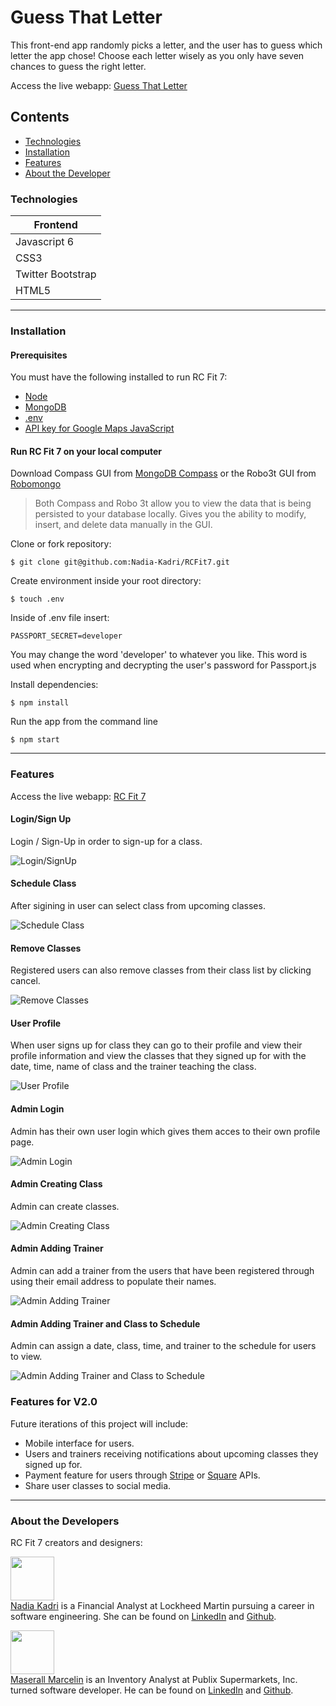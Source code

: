# Guess That Letter

This front-end app randomly picks a letter, and the user has to guess which letter the app chose! Choose each letter wisely as you only have seven chances to guess the right letter.

Access the live webapp: [Guess That Letter](https://maserallm.github.io/Psychic-Game/)

## Contents

- [Technologies](#technologies)
- [Installation](#installation)
- [Features](#features)
- [About the Developer](#aboutthedeveloper)

### Technologies

| Frontend          |
| ----------------- |
| Javascript 6      |
| CSS3              |
| Twitter Bootstrap |
| HTML5             |

<!-- | API                    |
| ---------------------- |
| Google Maps Javascript | -->

---

### Installation

#### Prerequisites

You must have the following installed to run RC Fit 7:

- [Node](https://nodejs.org/en/)
- [MongoDB](https://www.mongodb.com/)
- [.env](https://www.npmjs.com/package/dotenv)
- [API key for Google Maps JavaScript](https://developers.google.com/maps/documentation/javascript/tutorial)

#### Run RC Fit 7 on your local computer

Download Compass GUI from [MongoDB Compass](https://www.mongodb.com/products/compass) or the Robo3t GUI from [Robomongo](https://robomongo.org/)

> Both Compass and Robo 3t allow you to view the data that is being persisted to your database locally. Gives you the ability to modify, insert, and delete data manually in the GUI.

Clone or fork repository:

    $ git clone git@github.com:Nadia-Kadri/RCFit7.git

Create environment inside your root directory:

```
$ touch .env
```

Inside of .env file insert:

```
PASSPORT_SECRET=developer
```

You may change the word 'developer' to whatever you like. This word is used when encrypting and decrypting the user's password for Passport.js

Install dependencies:

```
$ npm install
```

<!-- Set your Google API restriction to your local IP address only and then add your Google Map API key into the moodMap.jsx file

    GoogleMapScript.src = `https://maps.googleapis.com/maps/api/js?key=YourAPIKey&libraries=places` -->

Run the app from the command line

```
$ npm start
```

---

### Features

Access the live webapp: [RC Fit 7](https://rcfit7-react-app.herokuapp.com/)

#### Login/Sign Up

Login / Sign-Up in order to sign-up for a class.

![Login/SignUp](https://media.giphy.com/media/LpiJu4eJ58FU3nhs9w/giphy.gif "Login / Sign Up")

#### Schedule Class

After sigining in user can select class from upcoming classes.

![Schedule Class](https://media.giphy.com/media/TEu9ggTRGAvW9t01LP/giphy.gif "Schedule Class")

#### Remove Classes

Registered users can also remove classes from their class list by clicking cancel.

![Remove Classes](https://media.giphy.com/media/elzF3iSl9hPJgKHIXI/giphy.gif "Remove Classes")

#### User Profile

When user signs up for class they can go to their profile and view their profile information and view the classes that they signed up for with the date, time, name of class and the trainer teaching the class.

![User Profile](https://media.giphy.com/media/YnNdsXf5rwqWbpM7aV/giphy.gif "User Profile")

<!-- #### Search Movies by Map

Utilizing the Google Maps API, users can move around the map and browse countries that have movies, indicated by a golden ticket. Users can click on the ticket and view a list of top movies. Users can view movie details by hovering over each movie.

![Movies by Map](https://github.com/dahliakadri/movies_by_destination/blob/master/static/img/moodymoviebymap.gif "Movies by Map") -->

#### Admin Login

Admin has their own user login which gives them acces to their own profile page.

![Admin Login](https://media.giphy.com/media/H4zQN5KGhklzENooCO/giphy.gif "Admin Login")

#### Admin Creating Class

Admin can create classes.

![Admin Creating Class](https://media.giphy.com/media/d9BnTjOGElcrt4gpIS/giphy.gif "Admin Creating Class")

#### Admin Adding Trainer

Admin can add a trainer from the users that have been registered through using their email address to populate their names.

![Admin Adding Trainer](https://media.giphy.com/media/STwJgRLapNtTH9C8lk/giphy.gif "Admin Adding Trainer")

#### Admin Adding Trainer and Class to Schedule

Admin can assign a date, class, time, and trainer to the schedule for users to view.

![Admin Adding Trainer and Class to Schedule](https://media.giphy.com/media/Ribyw8bCqnVNbDgsmr/giphy.gif "Admin Adding Trainer and Class to Schedule")

### <a name="featuresforv2.0"></a> Features for V2.0

Future iterations of this project will include:

- Mobile interface for users.
- Users and trainers receiving notifications about upcoming classes they signed up for.
- Payment feature for users through [Stripe](https://stripe.com/docs) or [Square](https://developer.squareup.com/us/en) APIs.
- Share user classes to social media.

---

### <a name="aboutthedeveloper"></a> About the Developers

RC Fit 7 creators and designers:

[<img src="https://media-exp1.licdn.com/dms/image/C4D03AQH9bImUzEztVQ/profile-displayphoto-shrink_200_200/0?e=1590624000&v=beta&t=8Q89ixVklNYqqmnkjXeBlcBBSphqYJct9FD0dVa22Jw" height="70px" width="70px">](https://github.com/Nadia-Kadri)<br>
[Nadia Kadri](https://github.com/Nadia-Kadri) is a Financial Analyst at Lockheed Martin pursuing a career in software engineering. She can be found on [LinkedIn](https://www.linkedin.com/in/nadia-kadri-334415b3/) and [Github](https://github.com/Nadia-Kadri).<br>

[<img src="https://media-exp1.licdn.com/dms/image/C4E03AQFuF0ueWRw_tw/profile-displayphoto-shrink_200_200/0?e=1585180800&v=beta&t=nSqWVySUot2gTW_FialUtZQUlYNMp8WsDo7iQedVP50" height="70px" width="70px">](https://github.com/maserallm)<br>
[Maserall Marcelin](https://github.com/maserallm) is an Inventory Analyst at Publix Supermarkets, Inc. turned software developer. He can be found on [LinkedIn](https://www.linkedin.com/in/maserall-marcelin-76067a12b/) and [Github](https://github.com/maserallm).
